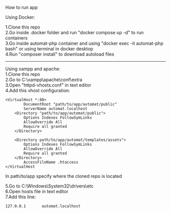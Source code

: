 How to run app

Using Docker:

1.Clone this repo \
2.Go inside .docker folder and run "docker compose up -d" to run containers \
3.Go inside automat-php container and using "docker exec -it automat-php bash" or using terminal in docker desktop \
4.Run "composer install" to download autoload files 

---------------------------------------------------------------------------------------------------------

Using xampp and apache: \
1.Clone this repo \
2.Go to C:\xampp\apache\conf\extra \
3.Open "httpd-vhosts.conf" in text editor \
4.Add this vhost configuration: 
~~~
<VirtualHost *:80>
        DocumentRoot "path/to/app/automat/public"
        ServerName automat.localhost
    <Directory "path/to/app/automat/public">
        Options Indexes FollowSymLinks
        AllowOverride All
        Require all granted
    </Directory>

    <Directory path/to/app/automat/templates/assets">
        Options Indexes FollowSymLinks
        AllowOverride All
        Require all granted
    </Directory>
        AccessFileName .htaccess
</VirtualHost

~~~

In path/to/app specify where the cloned repo is located

5.Go to C:\Windows\System32\drivers\etc \
6.Open hosts file in text editor \
7.Add this line: 
~~~
127.0.0.1       automat.localhost 
~~~

